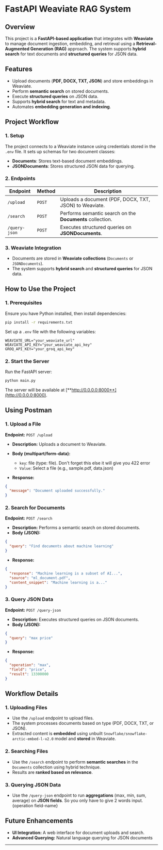 # FastAPI Weaviate RAG System

## Overview

This project is a **FastAPI-based application** that integrates with **Weaviate** to manage document ingestion, embedding, and retrieval using a **Retrieval-Augmented Generation (RAG)** approach. The system supports **hybrid search** for text documents and **structured queries** for JSON data.

## Features

- Upload documents (**PDF, DOCX, TXT, JSON**) and store embeddings in Weaviate.
- Perform **semantic search** on stored documents.
- Execute **structured queries** on JSON data.
- Supports **hybrid search** for text and metadata.
- Automates **embedding generation and indexing**.

## Project Workflow

### 1. **Setup**

The project connects to a Weaviate instance using credentials stored in the `.env` file. It sets up schemas for two document classes:

- **Documents**: Stores text-based document embeddings.
- **JSONDocuments**: Stores structured JSON data for querying.

### 2. **Endpoints**

| Endpoint      | Method | Description                                               |
| ------------- | ------ | --------------------------------------------------------- |
| `/upload`     | `POST` | Uploads a document (PDF, DOCX, TXT, JSON) to Weaviate.    |
| `/search`     | `POST` | Performs semantic search on the **Documents** collection. |
| `/query-json` | `POST` | Executes structured queries on **JSONDocuments**.         |

### 3. **Weaviate Integration**

- Documents are stored in **Weaviate collections** (`Documents` or `JSONDocuments`).
- The system supports **hybrid search** and **structured queries** for JSON data.

## How to Use the Project

### 1. **Prerequisites**

Ensure you have Python installed, then install dependencies:

```bash
pip install -r requirements.txt
```

Set up a `.env` file with the following variables:

```
WEAVIATE_URL="your_weaviate_url"
WEAVIATE_API_KEY="your_weaviate_api_key"
GROQ_API_KEY="your_groq_api_key"
```

### 2. **Start the Server**

Run the FastAPI server:

```bash
python main.py
```

The server will be available at [**http://0.0.0.0:8000**](http://0.0.0.0:8000).

## Using Postman

### **1. Upload a File**

**Endpoint:** `POST /upload`

- **Description:** Uploads a document to Weaviate.
- **Body (multipart/form-data):**
  - `key`: file (type: file). Don't forget this else it will give you 422 error
  - `Value`: Select a file (e.g., sample.pdf, data.json)

- **Response:**

```json
{
  "message": "Document uploaded successfully."
}
```

### **2. Search for Documents**

**Endpoint:** `POST /search`

- **Description:** Performs a semantic search on stored documents.
- **Body (JSON):**

```json
{
  "query": "Find documents about machine learning"
}
```

- **Response:**

```json
{
  "response": "Machine learning is a subset of AI...",
  "source": "ml_document.pdf",
  "content_snippet": "Machine learning is a..."
}
```

### **3. Query JSON Data**

**Endpoint:** `POST /query-json`

- **Description:** Executes structured queries on JSON documents.
- **Body (JSON):**

```json
{
  "query": "max price"
}
```

- **Response:**

```json
{
  "operation": "max",
  "field": "price",
  "result": 13300000
}
```

## Workflow Details

### **1. Uploading Files**

- Use the `/upload` endpoint to upload files.
- The system processes documents based on type (PDF, DOCX, TXT, or JSON).
- Extracted content is **embedded** using unbuilt `Snowflake/snowflake-arctic-embed-l-v2.0` model and **stored** in Weaviate.

### **2. Searching Files**

- Use the `/search` endpoint to perform **semantic searches** in the `Documents` collection using hybrid technique.
- Results are **ranked based on relevance**.

### **3. Querying JSON Data**

- Use the `/query-json` endpoint to run **aggregations** (max, min, sum, average) on **JSON fields**. So you only have to give 2 words input. {operation field-name}


## Future Enhancements

- **UI Integration:** A web interface for document uploads and search.
- **Advanced Querying:** Natural language querying for JSON documents
---
